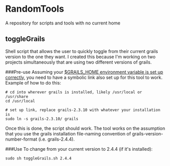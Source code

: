# RandomTools
A repository for scripts and tools with no current home

## toggleGrails
Shell script that allows the user to quickly toggle from their current grails version 
to the one they want. I created this because I'm working on two projects simultaneously that
are using two different versions of grails. 

###Pre-use
Assuming your [$GRAILS_HOME environment variable is set up correctly](https://stackoverflow.com/questions/7413061/setting-environment-variables), you need
to have a symbolic link also set up for this tool to work. Example of how to do this:
```shell
# cd into wherever grails is installed, likely /usr/local or /usr/share
cd /usr/local

# set up link, replace grails-2.3.10 with whatever your installation is
sudo ln -s grails-2.3.10/ grails
```

Once this is done, the script should work. The tool works on the assumption that you use the 
grails installation file-naming convention of grails-version-number-format (i.e. grails-2.4.4).

###Use
To change from your current version to 2.4.4 (if it's installed): 
```shell
sudo sh toggleGrails.sh 2.4.4
```